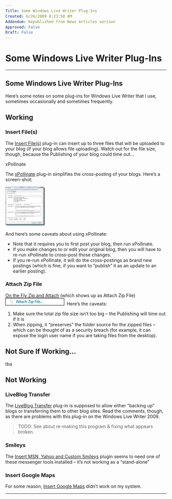 ```yaml
---
Title: Some Windows Live Writer Plug-Ins
Created: 6/26/2009 8:23:58 AM
Addendum: Republished from News Articles version
Approved: False
Draft: False
---
```

# Some Windows Live Writer Plug-Ins

---

## Some Windows Live Writer Plug-Ins
<script type="text/javascript" src="/DesktopModules/itcMetaPost/js/ca0c21fbdc85f6a1597417732d450607.ashx?hs=1"></script>





Here’s some notes on some plug-ins for Windows Live Writer that I use, sometimes occasionally and sometimes frequently.


## Working

### Insert File(s)


The [Insert File(s)](http://gallery.live.com/liveItemDetail.aspx?li=b839fc2f-afa0-4728-8f54-cf4c0d3be8f5&amp;bt=9&amp;pl=8) plug-in can insert up to three files that will be uploaded to your blog (if your blog allows file uploading). Watch out for the file size, though, because the Publishing of your blog could time out…



xPollinate



The [xPollinate](http://gallery.live.com/liveItemDetail.aspx?li=c2bf1378-8b18-4a4e-880e-e399c8d7b7b4&amp;bt=9&amp;pl=8) plug-in simplifies the cross-posting of your blogs. Here’s a screen-shot:



[![Click to see bigger image](images/2009/WLW-SomeWLWPlugIns_8476-image_thumb.png "Click to see bigger image")](images/2009/WLW-SomeWLWPlugIns_8476-image_2.png)



And here’s some caveats about using xPollinate:


- Note that it requires you to first post your blog, then run xPollinate.
- If you make changes to or edit your original blog, then you will have to re-run xPollinate to cross-post those changes.
- If you re-run xPollinate, it will do the cross-postings as brand new postings (which is fine, if you want to “publish” it as an update to an earlier posting).


### Attach Zip File


[On the Fly Zip and Attach](http://gallery.live.com/liveItemDetail.aspx?li=d9449418-e352-4850-8398-458edece8e74&amp;bt=9&amp;pl=8) (which shows up as Attach Zip File) [![image](images/2009/WLW-SomeWLWPlugIns_8476-image_thumb_1.png)](images/2009/WLW-SomeWLWPlugIns_8476-image_4.png)  Here’s the caveats:


1. Make sure the total zip file size isn’t too big – the Publishing will time out if it is
2. When zipping, it “preserves” the folder source for the zipped files – which can be thought of as a security breach (for example, it can expose the login user name if you are taking files from the desktop).


## Not Sure If Working…


tba


## Not Working

### LiveBlog Transfer


The [LiveBlog Transfer](http://gallery.live.com/liveItemDetail.aspx?li=0ceaf7be-9887-43c4-af18-6e7a3ef5fcc3&amp;bt=9&amp;pl=8) plug-in is supposed to allow either “backing up” blogs or transferring them to other blog sites. Read the comments, though, as there are problems with this plug-in on the Windows Live Writer 2009.



> TODO: See about re-making this program & fixing what appears broken.


### Smileys


The [Insert MSN, Yahoo and Custom Smileys](http://gallery.live.com/liveItemDetail.aspx?li=76de73f7-b3e9-48ee-9fd9-e9d4ee81f215&amp;bt=9&amp;pl=8) plugin seems to need one of these messenger tools installed – it’s not working as a “stand-alone”


### Insert Google Maps


For some reason, [Insert Google Maps](http://gallery.live.com/liveItemDetail.aspx?li=c4b3945e-2f67-4653-a67f-152d3881624b&amp;bt=9&amp;pl=8) didn’t work on my system.


<script src="/DesktopModules/itcMetaPost/js/m.js" type="text/javascript"></script>


---

